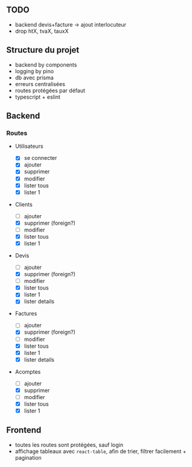 ## TODO

- backend devis+facture -> ajout interlocuteur
- drop htX, tvaX, tauxX

## Structure du projet

- backend by components
- logging by pino
- db avec prisma
- erreurs centralisées
- routes protégées par défaut
- typescript + eslint

## Backend

### Routes

- Utilisateurs

  - [x] se connecter
  - [x] ajouter
  - [x] supprimer
  - [x] modifier
  - [x] lister tous
  - [x] lister 1

- Clients

  - [ ] ajouter
  - [x] supprimer (foreign?)
  - [ ] modifier
  - [x] lister tous
  - [x] lister 1

- Devis

  - [ ] ajouter
  - [x] supprimer (foreign?)
  - [ ] modifier
  - [x] lister tous
  - [x] lister 1
  - [x] lister details

- Factures

  - [ ] ajouter
  - [x] supprimer (foreign?)
  - [ ] modifier
  - [x] lister tous
  - [x] lister 1
  - [x] lister details

- Acomptes
  - [ ] ajouter
  - [x] supprimer
  - [ ] modifier
  - [x] lister tous
  - [x] lister 1

## Frontend

- toutes les routes sont protégées, sauf login
- affichage tableaux avec `react-table`, afin de trier, filtrer facilement + pagination
